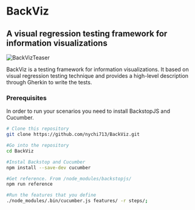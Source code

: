 # BackViz
## A visual regression testing framework for information visualizations


![BackVizTeaser](https://github.com/nychi713/BackViz/blob/master/docs/Teaser.png "BackVizTeaser")

BackViz is a testing framework for information visualizations. It based on visual regression testing technique and provides a high-level description through Gherkin to write the tests.


### Prerequisites

In order to run your scenarios you need to install BackstopJS and Cucumber.

```bash
# Clone this repository
git clone https://github.com/nychi713/BackViz.git

#Go into the repository
cd BackViz

#Instal Backstop and Cucumber
npm install --save-dev cucumber

#Get reference. From /node_modules/backstopjs/
npm run reference

#Run the features that you define
./node_modules/.bin/cucumber.js features/ -r steps/;


